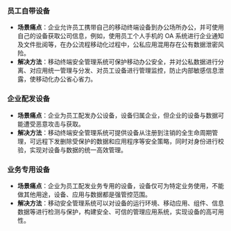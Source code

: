 ### 员工自带设备
- **场景痛点**：企业允许员工携带自己的移动终端设备到办公场所办公，并可使用自己的设备获取公司信息，例如，使用员工个人手机的 OA 系统进行企业通知及文件批阅等，在办公流程移动化过程中，公私应用混用存在公有数据泄密风险。
- **解决方法**：移动终端安全管理系统可保护移动办公安全，并对公私数据进行分离、对应用统一管理与分发、对员工设备进行管理监控，防止内部敏感信息泄露，使移动化办公省心省力。

### 企业配发设备
- **场景痛点**：企业为员工配发办公设备，设备归属企业，但企业的设备与数据可能遭受恶意攻击与获取。
- **解决方法**：移动终端安全管理系统可提供设备从注册到注销的全生命周期管理，可远程下发删除受保护的数据和应用程序等安全策略，同时对身份进行校验，实现对设备与数据的统一高效管理。

### 业务专用设备
- **场景痛点**：企业为员工配发业务专用的设备，设备仅可为特定业务使用，不能做其他用途，设备、应用与数据都是强管控范围。
- **解决方法**：移动安全管理系统可以对设备的运行环境、移动应用、组件、信息数据等进行检测与保护，构建安全、可信的管理应用系统，实现设备的高可用性。
